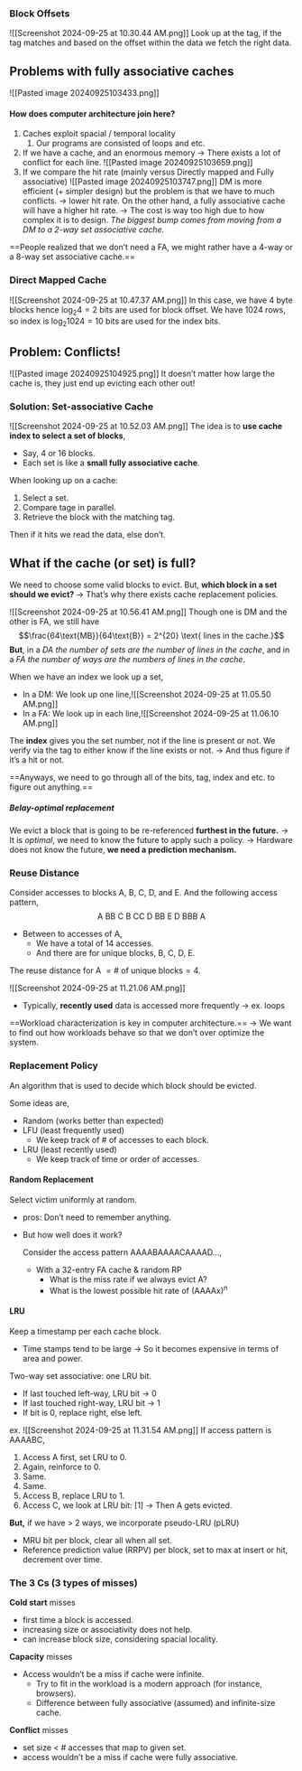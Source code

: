 ### Block Offsets
![[Screenshot 2024-09-25 at 10.30.44 AM.png]]
Look up at the tag, if the tag matches and based on the offset within the data we fetch the right data.

## Problems with fully associative caches
![[Pasted image 20240925103433.png]]

#### How does computer architecture join here?
1. Caches exploit spacial / temporal locality
	1. Our programs are consisted of loops and etc.
2. If we have a cache, and an enormous memory → There exists a lot of conflict for each line.
		![[Pasted image 20240925103659.png]]
3. If we compare the hit rate (mainly versus Directly mapped and Fully associative)
		![[Pasted image 20240925103747.png]]
		DM is more efficient (+ simpler design) but the problem is that we have to much conflicts. → lower hit rate.
		On the other hand, a fully associative cache will have a higher hit rate. → The cost is way too high due to how complex it is to design.
		*The biggest bump comes from moving from a DM to a 2-way set associative cache.*



==People realized that we don’t need a FA, we might rather have a 4-way or a 8-way set associative cache.==

### Direct Mapped Cache
![[Screenshot 2024-09-25 at 10.47.37 AM.png]]
In this case, we have 4 byte blocks hence $\log_{2}{4} =2$ bits are used for block offset.
We have 1024 rows, so index is $\log_{2}{1024}= 10$ bits are used for the index bits.

## Problem: Conflicts!
![[Pasted image 20240925104925.png]]
It doesn’t matter how large the cache is, they just end up evicting each other out!

### Solution: Set-associative Cache
![[Screenshot 2024-09-25 at 10.52.03 AM.png]]
The idea is to **use cache index to select a set of blocks**,
- Say, 4 or 16 blocks.
- Each set is like a **small fully associative cache**.

When looking up on a cache:
1. Select a set.
2. Compare tage in parallel.
3. Retrieve the block with the matching tag.

Then if it hits we read the data, else don’t.

## What if the cache (or set) is full?
We need to choose some valid blocks to evict. But, **which block in a set should we evict?**
→ That’s why there exists cache replacement policies.

![[Screenshot 2024-09-25 at 10.56.41 AM.png]]
Though one is DM and the other is FA, we still have
$$\frac{64\text{MB}}{64\text{B}} = 2^{20} \text{ lines in the cache.}$$
**But**, in a *DA the number of sets are the number of lines in the cache*, and in a *FA the number of ways are the numbers of lines in the cache*.

When we have an index we look up a set,
- In a DM: We look up one line,![[Screenshot 2024-09-25 at 11.05.50 AM.png]]
- In a FA: We look up in each line,![[Screenshot 2024-09-25 at 11.06.10 AM.png]]

The **index** gives you the set number, not if the line is present or not. We verify via the tag to either know if the line exists or not. → And thus figure if it’s a hit or not.

==Anyways, we need to go through all of the bits, tag, index and etc. to figure out anything.==

##### Belay-optimal replacement
We evict a block that is going to be re-referenced **furthest in the future.**
→ It is *optimal*, we need to know the future to apply such a policy. 
→ Hardware does not know the future, **we need a prediction mechanism.**


### Reuse Distance
Consider accesses to blocks A, B, C, D, and E. And the following access pattern,
$$\text{A BB C B CC D BB E D BBB A}$$

- Between to accesses of A,
	- We have a total of 14 accesses.
	- And there are for unique blocks, $\text{B, C, D, E}$.

The reuse distance for A $= \# \text{ of unique blocks} = 4$.

![[Screenshot 2024-09-25 at 11.21.06 AM.png]]
- Typically, **recently used** data is accessed more frequently → ex. loops

==Workload characterization is key in computer architecture.== → We want to find out how workloads behave so that we don’t over optimize the system.


### Replacement Policy
An algorithm that is used to decide which block should be evicted.

Some ideas are,
- Random (works better than expected)
- LFU (least frequently used)
	- We keep track of # of accesses to each block.
- LRU (least recently used)
	- We keep track of time or order of accesses.

#### Random Replacement
Select victim uniformly at random. 
- pros: Don’t need to remember anything.
- But how well does it work?

	Consider the access pattern $\text{AAAABAAAACAAAAD...}$,
	- With a 32-entry FA cache & random RP
		- What is the miss rate if we always evict A?
		- What is the lowest possible hit rate of $(\text{AAAAx})^n$

#### LRU
Keep a timestamp per each cache block.
- Time stamps tend to be large → So it becomes expensive in terms of area and power.

Two-way set associative: one LRU bit.
- If last touched left-way, LRU bit → 0
- If last touched right-way, LRU bit → 1
- If bit is 0, replace right, else left.

ex.
![[Screenshot 2024-09-25 at 11.31.54 AM.png]]
If access pattern is AAAABC,
1. Access A first, set LRU to 0.
2. Again, reinforce to 0.
3. Same.
4. Same.
5. Access B, replace LRU to 1.
6. Access C, we look at LRU bit: [1] → Then A gets evicted.

**But,** if we have > 2 ways, we incorporate pseudo-LRU (pLRU)
- MRU bit per block, clear all when all set.
- Reference prediction value (RRPV) per block, set to max at insert or hit, decrement over time.


### The 3 Cs (3 types of misses)

**Cold start** misses
- first time a block is accessed.
- increasing size or associativity does not help.
- can increase block size, considering spacial locality.

**Capacity** misses
- Access wouldn’t be a miss if cache were infinite.
	- Try to fit in the workload is a modern approach (for instance, browsers).
	- Difference between fully associative (assumed) and infinite-size cache.

**Conflict** misses
- set size < # accesses that map to given set.
- access wouldn’t be a miss if cache were fully associative.